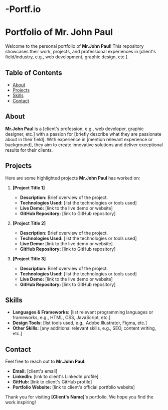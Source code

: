 # -Portf.io
# Portfolio of Mr. John Paul  

Welcome to the personal portfolio of **Mr.John Paul**! This repository showcases their work, projects, and professional experiences in [client's field/industry, e.g., web development, graphic design, etc.].  

## Table of Contents  
- [About](#about)  
- [Projects](#projects)  
- [Skills](#skills)  
- [Contact](#contact)  

## About  

**Mr.John Paul** is a [client's profession, e.g., web developer, graphic designer, etc.] with a passion for [briefly describe what they are passionate about in their field]. With experience in [mention relevant experience or background], they aim to create innovative solutions and deliver exceptional results for their clients.  

## Projects  

Here are some highlighted projects **Mr.John Paul** has worked on:  

1. **[Project Title 1]**  
   - **Description:** Brief overview of the project.  
   - **Technologies Used:** [list the technologies or tools used]  
   - **Live Demo:** [link to the live demo or website]  
   - **GitHub Repository:** [link to GitHub repository]  

2. **[Project Title 2]**  
   - **Description:** Brief overview of the project.  
   - **Technologies Used:** [list the technologies or tools used]  
   - **Live Demo:** [link to the live demo or website]  
   - **GitHub Repository:** [link to GitHub repository]  

3. **[Project Title 3]**  
   - **Description:** Brief overview of the project.  
   - **Technologies Used:** [list the technologies or tools used]  
   - **Live Demo:** [link to the live demo or website]  
   - **GitHub Repository:** [link to GitHub repository]  

## Skills  

- **Languages & Frameworks:** [list relevant programming languages or frameworks, e.g., HTML, CSS, JavaScript, etc.]  
- **Design Tools:** [list tools used, e.g., Adobe Illustrator, Figma, etc.]  
- **Other Skills:** [any additional relevant skills, e.g., SEO, content writing, etc.]  

## Contact  

Feel free to reach out to **Mr.John Paul**:  

- **Email:** [client's email]  
- **LinkedIn:** [link to client's LinkedIn profile]  
- **GitHub:** [link to client's GitHub profile]  
- **Portfolio Website:** [link to client's official portfolio website]  

Thank you for visiting **[Client's Name]**'s portfolio. We hope you find the work inspiring!  
